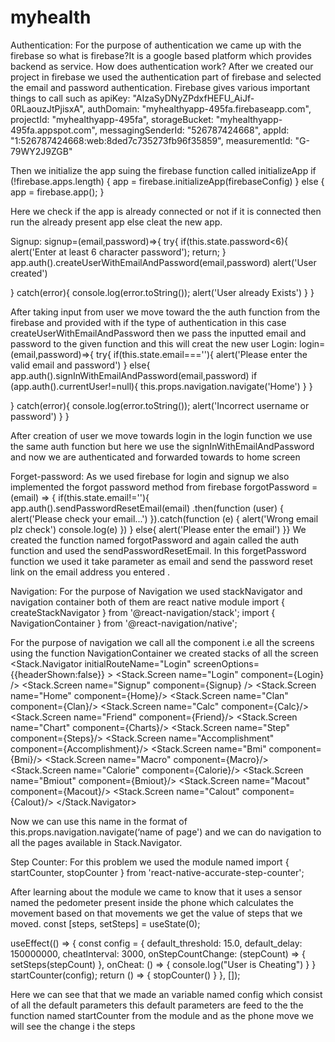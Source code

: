 # myhealth
Authentication:
For the purpose of authentication  we came up with the firebase so what is firebase?It is a google based platform which provides backend as service. 
How does authentication work?
After we created our project in firebase we used the authentication part of firebase and selected the email and password authentication. Firebase gives various important things to call such as 
apiKey: "AIzaSyDNyZPdxfHEFU_AiJf-0RLaouzJtPjisxA",
authDomain: "myhealthyapp-495fa.firebaseapp.com",
projectId: "myhealthyapp-495fa",
storageBucket: "myhealthyapp-495fa.appspot.com",
messagingSenderId: "526787424668",
appId: "1:526787424668:web:8ded7c735273fb96f35859",
measurementId: "G-79WY2J9ZGB"

Then we initialize the app suing the firebase function called initializeApp
if (!firebase.apps.length) {
 app = firebase.initializeApp(firebaseConfig)
} else {
 app = firebase.app();
}

Here we check if the app is already connected or not if it is connected then run the already present app else cleat the new app.

Signup:
signup=(email,password)=>{
   try{
     if(this.state.password<6){
       alert('Enter at least 6 character password');
       return;
     }
     app.auth().createUserWithEmailAndPassword(email,password)
     alert('User created')
          
   }
   catch(error){
     console.log(error.toString());
     alert('User already Exists')
   }
 }

After taking input from user we move toward the the auth function from the firebase and provided with if the type of authentication in this case createUserWithEmailAndPassword then we pass the inputted email and password to the given function and this will creat the new user
Login:
login=(email,password)=>{
   try{
     if(this.state.email===''){
       alert('Please enter the valid email and password')
     }
     else{
     app.auth().signInWithEmailAndPassword(email,password)
     if (app.auth().currentUser!=null){
       this.props.navigation.navigate('Home')
     }
     }
    
   }
   catch(error){
     console.log(error.toString());
     alert('Incorrect username or password')
   }
 }

After creation of user we move towards login in the login function we use the same auth function but here we use the signInWithEmailAndPassword and now we are authenticated and forwarded towards to home screen 

Forget-password:
As we used firebase for login and signup we also implemented the forgot password method from firebase 
forgotPassword = (email) => {
   if(this.state.email!=''){
   app.auth().sendPasswordResetEmail(email)
     .then(function (user) {
       alert('Please check your email...')
     }).catch(function (e) {
       alert('Wrong email plz check')
       console.log(e)
     })
   }
   else{
     alert('Please enter the email')
   }}
We created the function named forgotPassword  and again called the auth function and used the sendPasswordResetEmail. In this forgetPassword function we used it take parameter as email and send the password reset link on the email address you entered .

Navigation:
For the purpose of Navigation we used stackNavigator and navigation container both of them are react native module 
import { createStackNavigator } from '@react-navigation/stack';
import { NavigationContainer } from '@react-navigation/native';

For the purpose of navigation we call all the component i.e all the screens using the function NavigationContainer we created stacks of all the screen 
<NavigationContainer>
       <Stack.Navigator initialRouteName="Login"
       screenOptions={{headerShown:false}}
        >
         <Stack.Screen name="Login" component={Login} />
         <Stack.Screen name="Signup" component={Signup} />
         <Stack.Screen name="Home" component={Home}/>
         <Stack.Screen name="Clan" component={Clan}/>
         <Stack.Screen name="Calc" component={Calc}/>
         <Stack.Screen name="Friend" component={Friend}/>
         <Stack.Screen name="Chart" component={Charts}/>
         <Stack.Screen name="Step" component={Steps}/>
         <Stack.Screen name="Accomplishment" component={Accomplishment}/>
         <Stack.Screen name="Bmi" component={Bmi}/>
         <Stack.Screen name="Macro" component={Macro}/>
         <Stack.Screen name="Calorie" component={Calorie}/>
         <Stack.Screen name="Bmiout" component={Bmiout}/>
         <Stack.Screen name="Macout" component={Macout}/>
         <Stack.Screen name="Calout" component={Calout}/>
       </Stack.Navigator>
       </NavigationContainer>

Now we can use this name in the format of this.props.navigation.navigate(‘name of page') and we can do navigation to all the pages available in Stack.Navigator.
 
Step Counter:
For this problem we used the module named 
import { startCounter, stopCounter } from 'react-native-accurate-step-counter';

After learning about the module we came to know that it uses a sensor named the pedometer present inside the phone which calculates the movement based on that movements we get the value of steps that we moved.
const [steps, setSteps] = useState(0);
 
 useEffect(() => {
   const config = {
     default_threshold: 15.0,
     default_delay: 150000000,
     cheatInterval: 3000,
     onStepCountChange: (stepCount) => { setSteps(stepCount) },
     onCheat: () => { console.log("User is Cheating") }
   }
   startCounter(config);
   return () => { stopCounter() }
 }, []);
 

Here we can see that that we made an variable named config which consist of all the default parameters this default parameters are feed to the the function named startCounter from the module and as the phone move we will see the change i the steps
